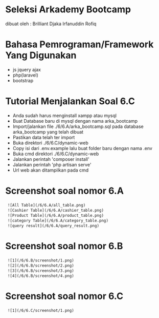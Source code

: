 # Seleksi Arkademy Bootcamp
 dibuat oleh : Brilliant Djaka Irfanuddin Rofiq



# Bahasa Pemrograman/Framework Yang Digunakan
  - js jquery ajax
  - php(laravel)
  - bootstrap


# Tutorial Menjalankan Soal 6.C
  - Anda sudah harus menginstall xampp atau mysql
  - Buat Database baru di mysql dengan nama arka_bootcamp
  - Import/jalankan file ./6/6.A/arka_bootcamp.sql pada database arka_bootcamp yang telah dibuat
  - Pastikan data telah ter import
  - Buka direktori ./6/6.C/dynamic-web
  - Copy isi dari .env.example lalu buat folder baru dengan nama .env
  - Buka cmd direktori ./6/6.C/dynamic-web
  - Jalankan perintah 'composer install'
  - Jalankan perintah 'php artisan serve'
  - Url web akan ditampilkan pada cmd

# Screenshot soal nomor 6.A
     ![All Table](/6/6.A/all_table.png)
     ![Cashier Table](/6/6.A/cashier_table.png)
     ![Product Table](/6/6.A/product_table.png)
     ![category Table](/6/6.A/category_table.png)
     ![query result](/6/6.A/query_result.png)
    
# Screenshot soal nomor 6.B
     ![1](/6/6.B/screenshot/1.png)
     ![2](/6/6.B/screenshot/2.png)
     ![3](/6/6.B/screenshot/3.png)
     ![4](/6/6.B/screenshot/4.png)

# Screenshot soal nomor 6.C
     ![1](/6/6.C/screenshot/1.png)
    
     
